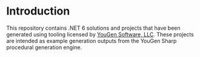 # Introduction
This repository contains .NET 6 solutions and projects that have been generated using tooling licensed by [YouGen Software, LLC](https://yougensoft.com). These projects are intended as example generation outputs from the YouGen Sharp procedural generation engine.

